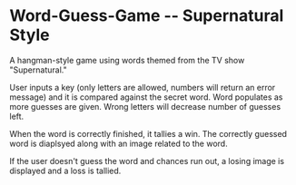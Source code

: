 # Word-Guess-Game -- Supernatural Style

A hangman-style game using words themed from the TV show "Supernatural."

User inputs a key (only letters are allowed, numbers will return an error message) and it is compared against the secret word. Word populates as more guesses are given. Wrong letters will decrease number of guesses left. 

When the word is correctly finished, it tallies a win. The correctly guessed word is diaplsyed along with an image related to the word.

If the user doesn't guess the word and chances run out, a losing image is displayed and a loss is tallied.